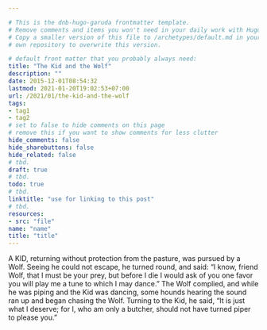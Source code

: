 ```yaml
---

# This is the dnb-hugo-garuda frontmatter template.
# Remove comments and items you won't need in your daily work with Hugo.
# Copy a smaller version of this file to /archetypes/default.md in your
# own repository to overwrite this version.

# default front matter that you probably always need:
title: "The Kid and the Wolf"
description: ""
date: 2015-12-01T08:54:32
lastmod: 2021-01-20T19:02:53+07:00
url: /2021/01/the-kid-and-the-wolf
tags:
- tag1
- tag2
# set to false to hide comments on this page
# remove this if you want to show comments for less clutter
hide_comments: false
hide_sharebuttons: false
hide_related: false
# tbd.
draft: true
# tbd.
todo: true
# tbd.
linktitle: "use for linking to this post"
# tbd.
resources:
- src: "file"
name: "name"
title: "title"
---
```




A KID, returning without protection from the pasture, was pursued by a Wolf. Seeing he could not escape, he turned round, and said: “I know, friend Wolf, that I must be your prey, but before I die I would ask of you one favor you will play me a tune to which I may dance.” The Wolf complied, and while he was piping and the Kid was dancing, some hounds hearing the sound ran up and began chasing the Wolf. Turning to the Kid, he said, “It is just what I deserve; for I, who am only a butcher, should not have turned piper to please you.”
